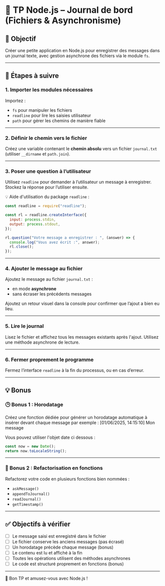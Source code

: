 # 📘 TP Node.js – Journal de bord (Fichiers & Asynchronisme)

## 🎯 Objectif

Créer une petite application en Node.js pour enregistrer des messages dans un journal texte, avec gestion asynchrone des fichiers via le module `fs`.

---

## 🧪 Étapes à suivre

### 1. Importer les modules nécessaires

Importez :

- `fs` pour manipuler les fichiers
- `readline` pour lire les saisies utilisateur
- `path` pour gérer les chemins de manière fiable

---

### 2. Définir le chemin vers le fichier

Créez une variable contenant le **chemin absolu** vers un fichier `journal.txt` (utiliser `__dirname` et `path.join`).

---

### 3. Poser une question à l’utilisateur

Utilisez `readline` pour demander à l’utilisateur un message à enregistrer.  
Stockez la réponse pour l’utiliser ensuite.

💡 Aide d'utilisation du package `readline` :

```js
const readline = require("readline");

const rl = readline.createInterface({
  input: process.stdin,
  output: process.stdout,
});

rl.question("Votre message a enregistrer : ", (answer) => {
  console.log("Vous avez écrit :", answer);
  rl.close();
});
```

---

### 4. Ajouter le message au fichier

Ajoutez le message au fichier `journal.txt` :

- en mode **asynchrone**
- sans écraser les précédents messages

Ajoutez un retour visuel dans la console pour confirmer que l’ajout a bien eu lieu.

---

### 5. Lire le journal

Lisez le fichier et affichez tous les messages existants après l'ajout. Utilisez une méthode asynchrone de lecture.

---

### 6. Fermer proprement le programme

Fermez l’interface `readline` à la fin du processus, ou en cas d’erreur.

---

## 💡 Bonus

### 🕒 Bonus 1 : Horodatage

Créez une fonction dédiée pour générer un horodatage automatique à insérer devant chaque message par exemple :
[01/06/2025, 14:15:10] Mon message

Vous pouvez utiliser l'objet date ci dessous :

```js
const now = new Date();
return now.toLocaleString();
```

---

### 🧱 Bonus 2 : Refactorisation en fonctions

Refactorez votre code en plusieurs fonctions bien nommées :

- `askMessage()`
- `appendToJournal()`
- `readJournal()`
- `getTimestamp()`

---

## ✅ Objectifs à vérifier

- [ ] Le message saisi est enregistré dans le fichier
- [ ] Le fichier conserve les anciens messages (pas écrasé)
- [ ] Un horodatage précède chaque message (bonus)
- [ ] Le contenu est lu et affiché à la fin
- [ ] Toutes les opérations utilisent des méthodes asynchrones
- [ ] Le code est structuré proprement en fonctions (bonus)

---

🚀 Bon TP et amusez-vous avec Node.js !

